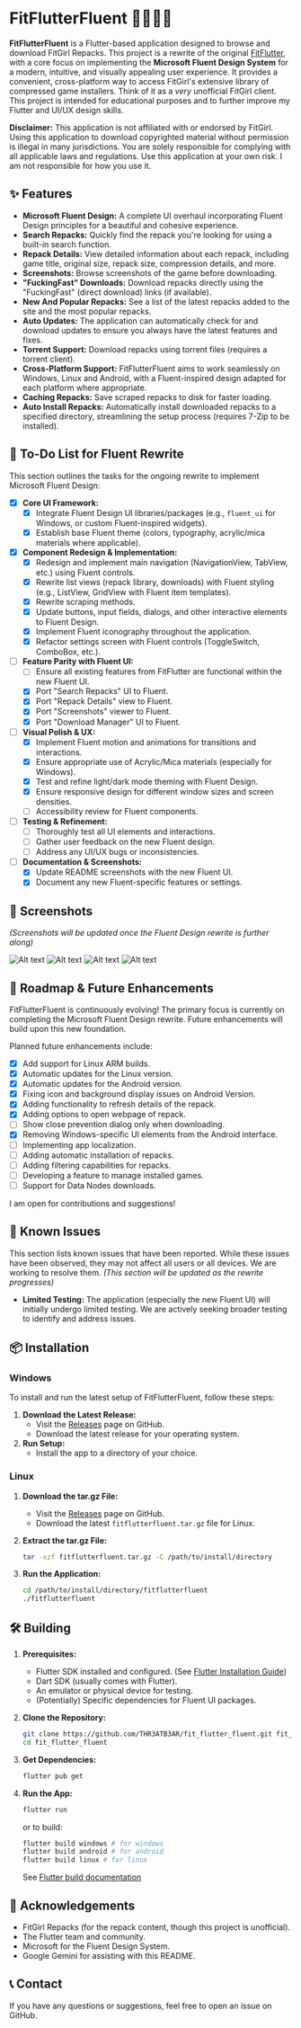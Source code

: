 # FitFlutterFluent 🏋️‍♀️🦋✨

<!-- | [![Crowdin](https://badges.crowdin.net/fit-flutter/localized.svg)](https://crowdin.com/project/fit-flutter)  | [![GitHub release (latest by date)](https://img.shields.io/github/v/release/THR3ATB3AR/fit_flutter)](https://github.com/THR3ATB3AR/fit_flutter/releases/latest)  | [![GitHub downloads](https://img.shields.io/github/downloads/THR3ATB3AR/fit_flutter/latest/total)](https://github.com/THR3ATB3AR/fit_flutter/releases/latest)  | [![GitHub forks](https://img.shields.io/github/forks/THR3ATB3AR/fit_flutter)](https://github.com/THR3ATB3AR/fit_flutter/forks)  | [![GitHub stars](https://img.shields.io/github/stars/THR3ATB3AR/fit_flutter)](https://github.com/THR3ATB3AR/fit_flutter/stargazers) |
| ---------------------------------------------------------------------------------------------------------------------------------------------------------------- | --------------------------------------------------------------------------------------------------------------------------------------------------------------------------------------------------------- | ------------------------------------------------------------------------------------------------------------------------------------------------------------------------------------------------------- | ------------------------------------------------------------------------------------------------------------------------------------------------------------------------ | ----------------------------------------------------------------------------------------------------------------------------------------------------------------------------- | -->

**FitFlutterFluent** is a Flutter-based application designed to browse and download FitGirl Repacks. This project is a rewrite of the original [FitFlutter](https://github.com/THR3ATB3AR/fit_flutter), with a core focus on implementing the **Microsoft Fluent Design System** for a modern, intuitive, and visually appealing user experience. It provides a convenient, cross-platform way to access FitGirl's extensive library of compressed game installers. Think of it as a *very* unofficial FitGirl client. This project is intended for educational purposes and to further improve my Flutter and UI/UX design skills.

**Disclaimer:** This application is not affiliated with or endorsed by FitGirl. Using this application to download copyrighted material without permission is illegal in many jurisdictions. You are solely responsible for complying with all applicable laws and regulations. Use this application at your own risk. I am not responsible for how you use it.

## ✨ Features

* **Microsoft Fluent Design:** A complete UI overhaul incorporating Fluent Design principles for a beautiful and cohesive experience.
* **Search Repacks:** Quickly find the repack you're looking for using a built-in search function.
* **Repack Details:** View detailed information about each repack, including game title, original size, repack size, compression details, and more.
* **Screenshots:** Browse screenshots of the game before downloading.
* **"FuckingFast" Downloads:** Download repacks directly using the "FuckingFast" (direct download) links (if available).
* **New And Popular Repacks:** See a list of the latest repacks added to the site and the most popular repacks.
* **Auto Updates:** The application can automatically check for and download updates to ensure you always have the latest features and fixes.
* **Torrent Support:** Download repacks using torrent files (requires a torrent client).
* **Cross-Platform Support:** FitFlutterFluent aims to work seamlessly on Windows, Linux and Android, with a Fluent-inspired design adapted for each platform where appropriate.
* **Caching Repacks:** Save scraped repacks to disk for faster loading.
* **Auto Install Repacks:** Automatically install downloaded repacks to a specified directory, streamlining the setup process (requires 7-Zip to be installed).

## 📝 To-Do List for Fluent Rewrite

This section outlines the tasks for the ongoing rewrite to implement Microsoft Fluent Design:

* [X] **Core UI Framework:**
  * [X] Integrate Fluent Design UI libraries/packages (e.g., `fluent_ui` for Windows, or custom Fluent-inspired widgets).
  * [X] Establish base Fluent theme (colors, typography, acrylic/mica materials where applicable).
* [X] **Component Redesign & Implementation:**
  * [X] Redesign and implement main navigation (NavigationView, TabView, etc.) using Fluent controls.
  * [X] Rewrite list views (repack library, downloads) with Fluent styling (e.g., ListView, GridView with Fluent item templates).
  * [X] Rewrite scraping methods.
  * [X] Update buttons, input fields, dialogs, and other interactive elements to Fluent Design.
  * [X] Implement Fluent iconography throughout the application.
  * [X] Refactor settings screen with Fluent controls (ToggleSwitch, ComboBox, etc.).
* [ ] **Feature Parity with Fluent UI:**
  * [ ] Ensure all existing features from FitFlutter are functional within the new Fluent UI.
  * [X] Port "Search Repacks" UI to Fluent.
  * [X] Port "Repack Details" view to Fluent.
  * [X] Port "Screenshots" viewer to Fluent.
  * [X] Port "Download Manager" UI to Fluent.
* [ ] **Visual Polish & UX:**
  * [X] Implement Fluent motion and animations for transitions and interactions.
  * [X] Ensure appropriate use of Acrylic/Mica materials (especially for Windows).
  * [X] Test and refine light/dark mode theming with Fluent Design.
  * [X] Ensure responsive design for different window sizes and screen densities.
  * [ ] Accessibility review for Fluent components.
* [ ] **Testing & Refinement:**
  * [ ] Thoroughly test all UI elements and interactions.
  * [ ] Gather user feedback on the new Fluent design.
  * [ ] Address any UI/UX bugs or inconsistencies.
* [ ] **Documentation & Screenshots:**
  * [X] Update README screenshots with the new Fluent UI.
  * [X] Document any new Fluent-specific features or settings.

## 📸 Screenshots

*(Screenshots will be updated once the Fluent Design rewrite is further along)*

![Alt text](assets/readme/1.png?raw=true "Home Page")
![Alt text](assets/readme/2.png?raw=true "Repack Details")
![Alt text](assets/readme/3.png?raw=true "Repack Library")
![Alt text](assets/readme/4.png?raw=true "Download Manager")

## 🚀 Roadmap & Future Enhancements

FitFlutterFluent is continuously evolving! The primary focus is currently on completing the Microsoft Fluent Design rewrite. Future enhancements will build upon this new foundation.

Planned future enhancements include:

* [X] Add support for Linux ARM builds.
* [X] Automatic updates for the Linux version.
* [X] Automatic updates for the Android version.
* [X] Fixing icon and background display issues on Android Version.
* [X] Adding functionality to refresh details of the repack.
* [X] Adding options to open webpage of repack.
* [ ] Show close prevention dialog only when downloading.
* [X] Removing Windows-specific UI elements from the Android interface.
* [ ] Implementing app localization.
* [ ] Adding automatic installation of repacks.
* [ ] Adding filtering capabilities for repacks.
* [ ] Developing a feature to manage installed games.
* [ ] Support for Data Nodes downloads.

I am open for contributions and suggestions!

## 🐛 Known Issues

This section lists known issues that have been reported. While these issues have been observed, they may not affect all users or all devices. We are working to resolve them. *(This section will be updated as the rewrite progresses)*

* **Limited Testing:** The application (especially the new Fluent UI) will initially undergo limited testing. We are actively seeking broader testing to identify and address issues.

## 📦 Installation

### Windows

To install and run the latest setup of FitFlutterFluent, follow these steps:

1. **Download the Latest Release:**
   * Visit the [Releases](https://github.com/THR3ATB3AR/fit_flutter_fluent/releases/latest) page on GitHub.
   * Download the latest release for your operating system.
2. **Run Setup:**
   * Install the app to a directory of your choice.

### Linux

1. **Download the tar.gz File:**

   * Visit the [Releases](https://github.com/THR3ATB3AR/fit_flutter_fluent/releases/latest) page on GitHub.
   * Download the latest `fitflutterfluent.tar.gz` file for Linux.
2. **Extract the tar.gz File:**

   ```bash
   tar -xzf fitflutterfluent.tar.gz -C /path/to/install/directory
   ```
3. **Run the Application:**

   ```bash
   cd /path/to/install/directory/fitflutterfluent
   ./fitflutterfluent
   ```

## 🛠️ Building

1. **Prerequisites:**

   * Flutter SDK installed and configured. (See [Flutter Installation Guide](https://docs.flutter.dev/get-started/install))
   * Dart SDK (usually comes with Flutter).
   * An emulator or physical device for testing.
   * (Potentially) Specific dependencies for Fluent UI packages.
2. **Clone the Repository:**

   ```bash
   git clone https://github.com/THR3ATB3AR/fit_flutter_fluent.git fit_flutter_fluent 
   cd fit_flutter_fluent
   ```
3. **Get Dependencies:**

   ```bash
   flutter pub get
   ```
4. **Run the App:**

   ```bash
   flutter run
   ```

   or to build:

   ```bash
   flutter build windows # for windows
   flutter build android # for android
   flutter build linux # for linux
   ```

   See [Flutter build documentation](https://docs.flutter.dev/deployment/build-guides)

## 🙏 Acknowledgements

* FitGirl Repacks (for the repack content, though this project is unofficial).
* The Flutter team and community.
* Microsoft for the Fluent Design System.
* Google Gemini for assisting with this README.

## 📞 Contact

If you have any questions or suggestions, feel free to open an issue on GitHub.
